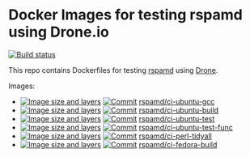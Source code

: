 # Docker Images for testing rspamd using Drone.io

[![Build status](https://ci.rspamd.com/api/badges/rspamd/rspamd-build-docker/status.svg)](https://ci.rspamd.com/rspamd/rspamd-build-docker)

This repo contains Dockerfiles for testing [rspamd](https://github.com/rspamd/rspamd) using [Drone](https://drone.io/).

Images:

* [![Image size and layers](https://images.microbadger.com/badges/image/rspamd/ci-ubuntu-gcc.svg)](https://microbadger.com/images/rspamd/ci-ubuntu-gcc)              [![Commit](https://images.microbadger.com/badges/commit/rspamd/ci-ubuntu-build.svg)](https://microbadger.com/images/rspamd/ci-ubuntu-build)          [rspamd/ci-ubuntu-gcc](https://hub.docker.com/r/rspamd/ci-ubuntu-gcc/)
* [![Image size and layers](https://images.microbadger.com/badges/image/rspamd/ci-ubuntu-build.svg)](https://microbadger.com/images/rspamd/ci-ubuntu-build)          [![Commit](https://images.microbadger.com/badges/commit/rspamd/ci-ubuntu-build.svg)](https://microbadger.com/images/rspamd/ci-ubuntu-build)          [rspamd/ci-ubuntu-build](https://hub.docker.com/r/rspamd/ci-ubuntu-build/)
* [![Image size and layers](https://images.microbadger.com/badges/image/rspamd/ci-ubuntu-test.svg)](https://microbadger.com/images/rspamd/ci-ubuntu-test)            [![Commit](https://images.microbadger.com/badges/commit/rspamd/ci-ubuntu-test.svg)](https://microbadger.com/images/rspamd/ci-ubuntu-test)            [rspamd/ci-ubuntu-test](https://hub.docker.com/r/rspamd/ci-ubuntu-test/)
* [![Image size and layers](https://images.microbadger.com/badges/image/rspamd/ci-ubuntu-test-func.svg)](https://microbadger.com/images/rspamd/ci-ubuntu-test-func)  [![Commit](https://images.microbadger.com/badges/commit/rspamd/ci-ubuntu-test-func.svg)](https://microbadger.com/images/rspamd/ci-ubuntu-test-func)  [rspamd/ci-ubuntu-test-func](https://hub.docker.com/r/rspamd/ci-ubuntu-test-func/)
* [![Image size and layers](https://images.microbadger.com/badges/image/rspamd/ci-perl-tidyall.svg)](https://microbadger.com/images/rspamd/ci-perl-tidyall)          [![Commit](https://images.microbadger.com/badges/commit/rspamd/ci-perl-tidyall.svg)](https://microbadger.com/images/rspamd/ci-perl-tidyall)          [rspamd/ci-perl-tidyall](https://hub.docker.com/r/rspamd/ci-perl-tidyall/)
* [![Image size and layers](https://images.microbadger.com/badges/image/rspamd/ci-fedora-build.svg)](https://microbadger.com/images/rspamd/ci-fedora-build)          [![Commit](https://images.microbadger.com/badges/commit/rspamd/ci-fedora-build.svg)](https://microbadger.com/images/rspamd/ci-fedora-build)          [rspamd/ci-fedora-build](https://hub.docker.com/r/rspamd/ci-fedora-build/)
